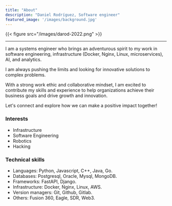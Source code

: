 ```yaml
---
title: "About"
description: "Daniel Rodríguez, Software engineer"
featured_image: '/images/background.jpg'
---
```

{{< figure src="/images/darod-2022.png"  >}}

---------------------------
I am a systems engineer who brings an adventurous spirit to my work in software engineering, infrastructure (Docker, Nginx, Linux, microservices), AI, and analytics.

I am always pushing the limits and looking for innovative solutions to complex problems.

With a strong work ethic and collaborative mindset, I am excited to contribute my skills and experience to help organizations achieve their business goals and drive growth and innovation.

Let's connect and explore how we can make a positive impact together!


### Interests
* Infrastructure
* Software Engineering
* Robotics
* Hacking

### Technical skills
* Languages: Python, Javascript, C++, Java, Go.
* Databases: Postgresql, Oracle, Mysql, MongoDB.
* Frameworks: FastAPI, Django.
* Infrastructure: Docker, Nginx, Linux, AWS.
* Version managers: Git, Github, Gitlab.
* Others: Fusion 360, Eagle, SDR, Web3.